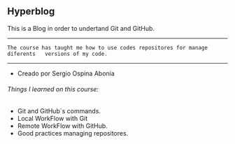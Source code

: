  ## Hyperblog

This is a Blog in order to undertand Git and GitHub.

------------
`The course has taught me how to use codes repositores for manage diferents   versions of my code.`
____________

* Creado por Sergio Ospina Abonía

###### Things I learned on this course:
- Git and GitHub´s commands.
- Local WorkFlow with Git
- Remote WorkFlow with GitHub.
- Good practices managing repositores. 

